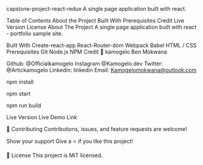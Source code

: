capstone-project-react-redux
A single page application built with react.

Table of Contents
About the Project
Built With
Prerequisites
Credit
Live Version
License
About The Project
A single page application built with react - portfolio sample site.

Built With
Create-react-app
React-Router-dom
Webpack
Babel
HTML / CSS
Prerequisites
Git
Node.js
NPM
Credit
👤 kamogelo Ben Mokwana

Github: @Officialkamogelo
Instagram @Kamogelo.dev
Twitter: @Artickamogelo
Linkedin: linkedin
Email: Kamogelomokwana@outlook.com

npm install

npm start

npm run build

Live Version
Live Demo Link

🤝 Contributing
Contributions, issues, and feature requests are welcome!

Show your support
Give a ⭐️ if you like this project!

📝 License
This project is MiT licensed.